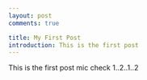 ```yaml
---
layout: post
comments: true

title: My First Post
introduction: This is the first post 
---
```

This is the first post mic check 1..2..1..2

